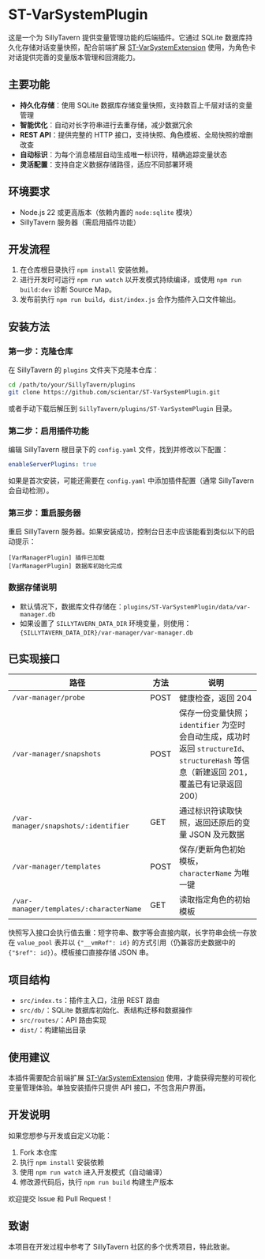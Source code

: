 # ST-VarSystemPlugin

这是一个为 SillyTavern 提供变量管理功能的后端插件。它通过 SQLite 数据库持久化存储对话变量快照，配合前端扩展 [ST-VarSystemExtension](https://github.com/scientar/ST-VarSystemExtension) 使用，为角色卡对话提供完善的变量版本管理和回溯能力。

## 主要功能

- **持久化存储**：使用 SQLite 数据库存储变量快照，支持数百上千层对话的变量管理
- **智能优化**：自动对长字符串进行去重存储，减少数据冗余
- **REST API**：提供完整的 HTTP 接口，支持快照、角色模板、全局快照的增删改查
- **自动标识**：为每个消息楼层自动生成唯一标识符，精确追踪变量状态
- **灵活配置**：支持自定义数据存储路径，适应不同部署环境

## 环境要求

- Node.js 22 或更高版本（依赖内置的 `node:sqlite` 模块）
- SillyTavern 服务器（需启用插件功能）

## 开发流程

1. 在仓库根目录执行 `npm install` 安装依赖。
2. 进行开发时可运行 `npm run watch` 以开发模式持续编译，或使用 `npm run build:dev` 诊断 Source Map。
3. 发布前执行 `npm run build`，`dist/index.js` 会作为插件入口文件输出。

## 安装方法

### 第一步：克隆仓库

在 SillyTavern 的 `plugins` 文件夹下克隆本仓库：

```bash
cd /path/to/your/SillyTavern/plugins
git clone https://github.com/scientar/ST-VarSystemPlugin.git
```

或者手动下载后解压到 `SillyTavern/plugins/ST-VarSystemPlugin` 目录。

### 第二步：启用插件功能

编辑 SillyTavern 根目录下的 `config.yaml` 文件，找到并修改以下配置：

```yaml
enableServerPlugins: true
```

如果是首次安装，可能还需要在 `config.yaml` 中添加插件配置（通常 SillyTavern 会自动检测）。

### 第三步：重启服务器

重启 SillyTavern 服务器。如果安装成功，控制台日志中应该能看到类似以下的启动提示：

```
[VarManagerPlugin] 插件已加载
[VarManagerPlugin] 数据库初始化完成
```

### 数据存储说明

- 默认情况下，数据库文件存储在：`plugins/ST-VarSystemPlugin/data/var-manager.db`
- 如果设置了 `SILLYTAVERN_DATA_DIR` 环境变量，则使用：`{SILLYTAVERN_DATA_DIR}/var-manager/var-manager.db`

## 已实现接口

| 路径                                    | 方法 | 说明                                                                                                                                    |
| --------------------------------------- | ---- | --------------------------------------------------------------------------------------------------------------------------------------- |
| `/var-manager/probe`                    | POST | 健康检查，返回 204                                                                                                                      |
| `/var-manager/snapshots`                | POST | 保存一份变量快照；`identifier` 为空时会自动生成，成功时返回 `structureId`、`structureHash` 等信息（新建返回 201，覆盖已有记录返回 200） |
| `/var-manager/snapshots/:identifier`    | GET  | 通过标识符读取快照，返回还原后的变量 JSON 及元数据                                                                                      |
| `/var-manager/templates`                | POST | 保存/更新角色初始模板，`characterName` 为唯一键                                                                                         |
| `/var-manager/templates/:characterName` | GET  | 读取指定角色的初始模板                                                                                                                  |

快照写入接口会执行值去重：短字符串、数字等会直接内联，长字符串会统一存放在 `value_pool` 表并以 `{"__vmRef": id}` 的方式引用（仍兼容历史数据中的 `{"$ref": id}`）。模板接口直接存储 JSON 串。

## 项目结构

- `src/index.ts`：插件主入口，注册 REST 路由
- `src/db/`：SQLite 数据库初始化、表结构迁移和数据操作
- `src/routes/`：API 路由实现
- `dist/`：构建输出目录

## 使用建议

本插件需要配合前端扩展 [ST-VarSystemExtension](https://github.com/scientar/ST-VarSystemExtension) 使用，才能获得完整的可视化变量管理体验。单独安装插件只提供 API 接口，不包含用户界面。

## 开发说明

如果您想参与开发或自定义功能：

1. Fork 本仓库
2. 执行 `npm install` 安装依赖
3. 使用 `npm run watch` 进入开发模式（自动编译）
4. 修改源代码后，执行 `npm run build` 构建生产版本

欢迎提交 Issue 和 Pull Request！

## 致谢

本项目在开发过程中参考了 SillyTavern 社区的多个优秀项目，特此致谢。
